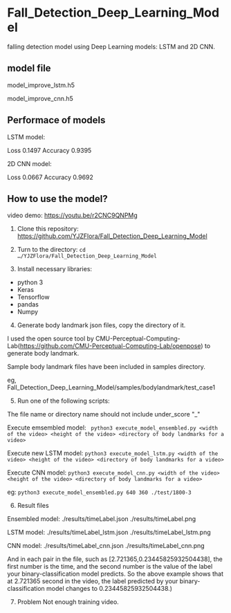 # Fall_Detection_Deep_Learning_Model
falling detection model using Deep Learning models: LSTM and 2D CNN.

## model file
model_improve_lstm.h5

model_improve_cnn.h5

## Performace of models

LSTM model:

Loss 0.1497     Accuracy 0.9395

2D CNN model:

Loss 0.0667     Accuracy 0.9692

## How to use the model?
video demo: https://youtu.be/r2CNC9QNPMg

1. Clone this repository: https://github.com/YJZFlora/Fall_Detection_Deep_Learning_Model

2. Turn to the directory:
```cd …/YJZFlora/Fall_Detection_Deep_Learning_Model```

3. Install necessary libraries:
* python 3
* Keras
* Tensorflow
* pandas
* Numpy

4. Generate body landmark json files, copy the directory of it.

I used the open source tool by CMU-Perceptual-Computing-Lab(https://github.com/CMU-Perceptual-Computing-Lab/openpose) to generate body landmark.

Sample body landmark files have been included in samples directory.

eg, Fall_Detection_Deep_Learning_Model/samples/bodylandmark/test_case1

5. Run one of the following scripts:

The file name or directory name should not include under_score "_"

Execute emsembled model:
``` python3 execute_model_ensembled.py <width of the video> <height of the video> <directory of body landmarks for a video>```

Execute new LSTM model:
```python3 execute_model_lstm.py <width of the video> <height of the video> <directory of body landmarks for a video>```

Execute CNN model:
```python3 execute_model_cnn.py <width of the video> <height of the video> <directory of body landmarks for a video>```

eg:
```python3 execute_model_ensembled.py 640 360 ./test/1800-3```

6. Result files

Ensembled model:
./results/timeLabel.json
./results/timeLabel.png

LSTM model:
./results/timeLabel_lstm.json
./results/timeLabel_lstm.png


CNN model:
./results/timeLabel_cnn.json
./results/timeLabel_cnn.png


And in each pair in the file, such as [2.721365,0.23445825932504438], the first number is the time, and the second number is the value of the label your binary-classification model predicts. So the above example shows that at 2.721365 second in the video, the label predicted by your binary-classification model changes to 0.23445825932504438.)

7. Problem
Not enough training video.
